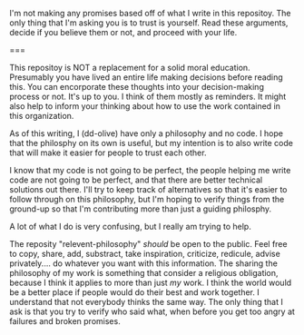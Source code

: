 
I'm not making any promises based off of what I write in this repositoy. The only thing that I'm asking you is to trust is yourself. Read these arguments, decide if you believe them or not, and proceed with your life.

===

This repositoy is NOT a replacement for a solid moral education. Presumably you have lived an entire life making decisions before reading this. You can encorporate these thoughts into your decision-making process or not. It's up to you. I think of them mostly as reminders. It might also help to inform your thinking about how to use the work contained in this organization.

As of this writing, I (dd-olive) have only a philosophy and no code. I hope that the philosphy on its own is useful, but my intention is to also write code that will make it easier for people to trust each other.

I know that my code is not going to be perfect, the people helping me write code are not going to be perfect, and that there are better technical solutions out there. I'll try to keep track of alternatives so that it's easier to follow through on this philosophy, but I'm hoping to verify things from the ground-up so that I'm contributing more than just a guiding philosphy.

A lot of what I do is very confusing, but I really am trying to help.

The reposity "relevent-philosophy" *should* be open to the public. Feel free to copy, share, add, substract, take inspiration, criticize, redicule, advise privately.... do whatever you want with this information. The sharing the philosophy of my work is something that consider a religious obligation, because I think it applies to more than just *my* work. I think the world would be a better place if people would do their best and work together. I understand that not everybody thinks the same way. The only thing that I ask is that you try to verify who said what, when before you get too angry at failures and broken promises.
